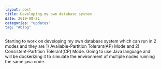 ```yaml
---
layout: post
title: Developing my own database system
date: 2019-08-21
categories: "updates"
tag: "#blog"
---
```


Starting to work on developing my own database system which can run in 2 modes and they are 1) Available-Partition Tolerant(AP) Mode and 2) Consistent-Partition Tolerant(CP) Mode. Going to use Java language and will be dockerizing it to simulate the environment of multiple nodes running the same java code.